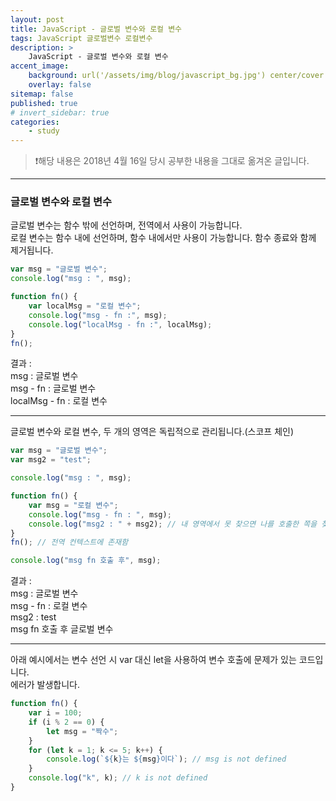 ```yaml
---
layout: post
title: JavaScript - 글로벌 변수와 로컬 변수
tags: JavaScript 글로벌변수 로컬변수
description: >
    JavaScript - 글로벌 변수와 로컬 변수
accent_image:
    background: url('/assets/img/blog/javascript_bg.jpg') center/cover
    overlay: false
sitemap: false
published: true
# invert_sidebar: true
categories:
    - study
---
```


> ❗️해당 내용은 2018년 4월 16일 당시 공부한 내용을 그대로 옮겨온 글입니다.

---

### 글로벌 변수와 로컬 변수

글로벌 변수는 함수 밖에 선언하며, 전역에서 사용이 가능합니다.<br>
로컬 변수는 함수 내에 선언하며, 함수 내에서만 사용이 가능합니다. 함수 종료와 함께 제거됩니다.<br>

```javascript
var msg = "글로벌 변수";
console.log("msg : ", msg);

function fn() {
    var localMsg = "로컬 변수";
    console.log("msg - fn :", msg);
    console.log("localMsg - fn :", localMsg);
}
fn();
```

결과 :<br>
msg : 글로벌 변수<br>
msg - fn : 글로벌 변수<br>
localMsg - fn : 로컬 변수<br>

---

글로벌 변수와 로컬 변수, 두 개의 영역은 독립적으로 관리됩니다.(스코프 체인)<br>

```javascript
var msg = "글로벌 변수";
var msg2 = "test";

console.log("msg : ", msg);

function fn() {
    var msg = "로컬 변수";
    console.log("msg - fn : ", msg);
    console.log("msg2 : " + msg2); // 내 영역에서 못 찾으면 나를 호출한 쪽을 찾는다. 스코프 체인
}
fn(); // 전역 컨텍스트에 존재함

console.log("msg fn 호출 후", msg);
```

결과 :<br>
msg : 글로벌 변수<br>
msg - fn : 로컬 변수<br>
msg2 : test<br>
msg fn 호출 후 글로벌 변수<br>

---

아래 예시에서는 변수 선언 시 var 대신 let을 사용하여 변수 호출에 문제가 있는 코드입니다.<br>
에러가 발생합니다.<br>

```javascript
function fn() {
    var i = 100;
    if (i % 2 == 0) {
        let msg = "짝수";
    }
    for (let k = 1; k <= 5; k++) {
        console.log(`${k}는 ${msg}이다`); // msg is not defined
    }
    console.log("k", k); // k is not defined
}
```
